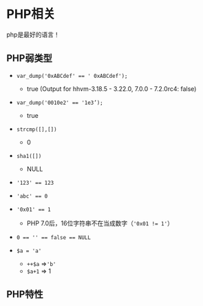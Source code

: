# PHP相关

php是最好的语言！

## PHP弱类型

* `var_dump('0xABCdef' == ' 0xABCdef');`

    * true (Output for hhvm-3.18.5 - 3.22.0, 7.0.0 - 7.2.0rc4: false)
* `var_dump('0010e2' == '1e3’);`

    * true
* `strcmp([],[])`

    * 0
* `sha1([])`

    * NULL
* `'123' == 123`
* `'abc' == 0`
* `'0x01' == 1`

    * PHP 7.0后，16位字符串不在当成数字（`'0x01 != 1'`）
* `0 == '' == false == NULL`
* `$a = 'a'`
    * `++$a` =>`'b'`
    * `$a+1` => 1

## PHP特性

